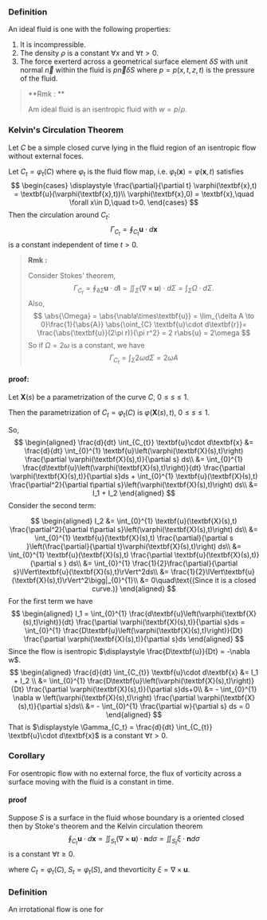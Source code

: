 ### Definition

An ideal fluid is one with the following properties:

1. It is incompressible.
2. The density $\rho$ is a constant $\forall x$ and $\forall t>0$.
3. The force exerterd across a geometrical surface element $\delta S$ with unit normal $\vec{n}$ within the fluid is $p\vec{n}\delta S$ where $p=p(x,t,z,t)$ is the pressure of the fluid.

> **Rmk : **
>
> Am ideal fluid is an isentropic fluid with $w = p/\rho$.

### Kelvin's Circulation Theorem

Let $C$ be a simple closed curve lying in the fluid region of an isentropic flow without external foces.

Let $C_t = \varphi_t(C)$ where $\varphi_t$ is the fluid flow map, i.e. $\varphi_t(\textbf{x}) = \varphi(\textbf{x},t)$ satisfies
$$
\begin{cases}
\displaystyle \frac{\partial}{\partial t} \varphi(\textbf{x},t) 
= \textbf{u}(\varphi(\textbf{x},t))\\ 
\varphi(\textbf{x},0) = \textbf{x},\quad \forall x\in D,\quad t>0.
\end{cases}
$$
Then the circulation around $C_t$: 
$$
\Gamma_{C_t} = \oint_{C_{t}} \textbf{u}\cdot d\textbf{x}
$$
is a constant independent of time $t>0$.

> **Rmk :** 
>
> Consider Stokes' theorem,
> $$
> \Gamma_{C_t} = \oint_{\partial \Sigma}\textbf{u}\cdot d\textbf{l} 
> = \iint_{\Sigma} (\nabla\times\textbf{u}) \cdot d\Sigma
> = \int_{\Sigma} \Omega \cdot d\Sigma.
> $$
> Also,
> $$
> \abs{\Omega} = \abs{\nabla\times\textbf{u}} 
> = \lim_{\delta A \to 0}\frac{1}{\abs{A}} \abs{\oint_{C} \textbf{u}\cdot d\textbf{r}}= \frac{\abs{\textbf{u}}(2\pi r)}{\pi r^2} = 2 r\abs{u} = 2\omega
> $$
> So if $\Omega = 2\omega$ is a constant, we have
> $$
> \Gamma_{C_t} = \int_{\Sigma} 2\omega d\Sigma = 2\omega A
> $$

#### proof:

Let $\textbf{X}(s)$ be a parametrization of the curve $C$, $0\leq s\leq 1$.

Then the parametrization of $C_{t} = \varphi_{t}(C)$ is $\varphi(\textbf{X}(s),t)$, $0\leq s\leq 1$.

So,
$$
\begin{aligned}
\frac{d}{dt} \int_{C_{t}} \textbf{u}\cdot d\textbf{x} 
&= \frac{d}{dt} \int_{0}^{1} \textbf{u}\left(\varphi(\textbf{X}(s),t)\right) \frac{\partial \varphi(\textbf{X}(s),t)}{\partial s} ds\\
&= \int_{0}^{1} \frac{d\textbf{u}\left(\varphi(\textbf{X}(s),t)\right)}{dt} \frac{\partial \varphi(\textbf{X}(s),t)}{\partial s}ds 
	+ \int_{0}^{1} \textbf{u}(\textbf{X}(s),t) \frac{\partial^2}{\partial t\partial s}\left(\varphi(\textbf{X}(s),t)\right) ds\\
&= I_1 + I_2
\end{aligned}
$$
Consider the second term:


$$
\begin{aligned}
I_2
&= \int_{0}^{1} \textbf{u}(\textbf{X}(s),t) \frac{\partial^2}{\partial t\partial s}\left(\varphi(\textbf{X}(s),t)\right) ds\\
&= \int_{0}^{1} \textbf{u}(\textbf{X}(s),t) \frac{\partial}{\partial s }\left(\frac{\partial}{\partial t}\varphi(\textbf{X}(s),t)\right) ds\\
&= \int_{0}^{1} \textbf{u}(\textbf{X}(s),t) \frac{\partial \textbf{u}(\textbf{X}(s),t)}{\partial s } ds\\
&= \int_{0}^{1} \frac{1}{2}\frac{\partial}{\partial s}\lVert\textbf{u}(\textbf{X}(s),t)\rVert^2ds\\
&=  \frac{1}{2}\lVert\textbf{u}(\textbf{X}(s),t)\rVert^2\bigg|_{0}^{1}\\
&= 0\quad\text{(Since it is a closed curve.)}
\end{aligned}
$$
For the first term we have
$$
\begin{aligned}
I_1 = \int_{0}^{1} \frac{d\textbf{u}\left(\varphi(\textbf{X}(s),t)\right)}{dt} \frac{\partial \varphi(\textbf{X}(s),t)}{\partial s}ds
= \int_{0}^{1} \frac{D\textbf{u}\left(\varphi(\textbf{X}(s),t)\right)}{Dt} \frac{\partial \varphi(\textbf{X}(s),t)}{\partial s}ds
\end{aligned}
$$
Since the flow is isentropic $\displaystyle \frac{D\textbf{u}}{Dt} = -\nabla w$.
$$
\begin{aligned}
\frac{d}{dt} \int_{C_{t}} \textbf{u}\cdot d\textbf{x} &= I_1 + I_2 \\ 
&= \int_{0}^{1} \frac{D\textbf{u}\left(\varphi(\textbf{X}(s),t)\right)}{Dt} \frac{\partial \varphi(\textbf{X}(s),t)}{\partial s}ds+0\\
&= - \int_{0}^{1} \nabla w \left(\varphi(\textbf{X}(s),t)\right) \frac{\partial \varphi(\textbf{X}(s),t)}{\partial s}ds\\
&= - \int_{0}^{1} \frac{\partial w}{\partial s} ds = 0
\end{aligned}
$$
That is $\displaystyle \Gamma_{C_t} = \frac{d}{dt} \int_{C_{t}} \textbf{u}\cdot d\textbf{x}$ is a constant $\forall t>0$.

### Corollary

For osentropic flow with no external force, the flux of vorticity across a surface moving with the fluid is a constant in time.

#### proof

Suppose $S$ is a surface in the fluid whose boundary is a oriented closed then by Stoke's theorem and the Kelvin circulation theorem
$$
\oint_{C_t} \textbf{u} \cdot d\textbf{x} = \iint_{S_t} \left(\nabla \times \textbf{u}\right)\cdot \textbf{n}d\sigma = \iint_{S_t} \xi \cdot \textbf{n}d\sigma
$$
is a constant $\forall t\geq 0$.

where $C_{t} = \varphi_t(C)$, $S_{t} = \varphi_t(S)$, and thevorticity  $\xi = \nabla \times \textbf{u}$.

### Definition

An irrotational flow is one for 
